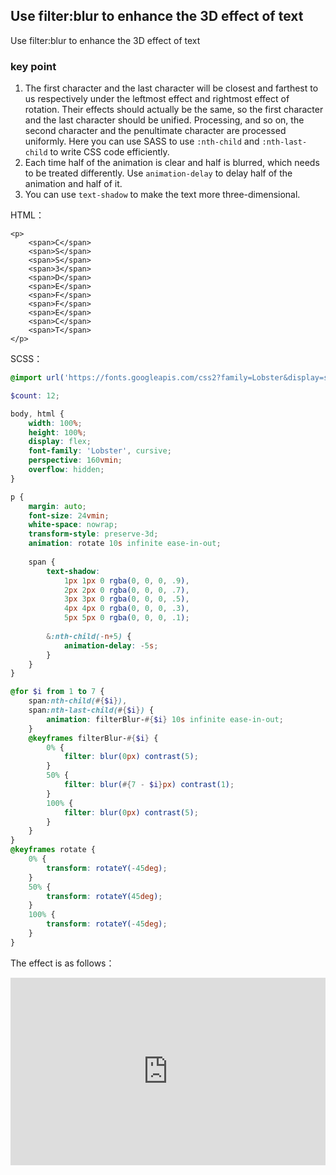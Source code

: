 ## Use filter:blur to enhance the 3D effect of text

Use filter:blur to enhance the 3D effect of text

### key point

1. The first character and the last character will be closest and farthest to us respectively under the leftmost effect and rightmost effect of rotation. Their effects should actually be the same, so the first character and the last character should be unified. Processing, and so on, the second character and the penultimate character are processed uniformly. Here you can use SASS to use `:nth-child` and `:nth-last-child` to write CSS code efficiently.
2. Each time half of the animation is clear and half is blurred, which needs to be treated differently. Use `animation-delay` to delay half of the animation and half of it.
3. You can use `text-shadow` to make the text more three-dimensional.


HTML：
```
<p>
    <span>C</span>
    <span>S</span>
    <span>S</span>
    <span>3</span>
    <span>D</span>
    <span>E</span>
    <span>F</span>
    <span>F</span>
    <span>E</span>
    <span>C</span>
    <span>T</span>
</p>
```

SCSS：
```scss
@import url('https://fonts.googleapis.com/css2?family=Lobster&display=swap');

$count: 12;

body, html {
    width: 100%;
    height: 100%;
    display: flex;
    font-family: 'Lobster', cursive;
    perspective: 160vmin;
    overflow: hidden;
}

p {
    margin: auto;
    font-size: 24vmin;
    white-space: nowrap;
    transform-style: preserve-3d;
    animation: rotate 10s infinite ease-in-out;
    
    span {
        text-shadow: 
            1px 1px 0 rgba(0, 0, 0, .9),
            2px 2px 0 rgba(0, 0, 0, .7),
            3px 3px 0 rgba(0, 0, 0, .5),
            4px 4px 0 rgba(0, 0, 0, .3),
            5px 5px 0 rgba(0, 0, 0, .1);
        
        &:nth-child(-n+5) { 
            animation-delay: -5s; 
        }
    }
}

@for $i from 1 to 7 {
    span:nth-child(#{$i}), 
	span:nth-last-child(#{$i}) {
        animation: filterBlur-#{$i} 10s infinite ease-in-out;
	}
    @keyframes filterBlur-#{$i} {
        0% {
            filter: blur(0px) contrast(5);
        }
        50% {
            filter: blur(#{7 - $i}px) contrast(1);
        }
        100% {
            filter: blur(0px) contrast(5);
        }
    }
}
@keyframes rotate {
    0% {
        transform: rotateY(-45deg);
    }
    50% {
        transform: rotateY(45deg);
    }
    100% {
        transform: rotateY(-45deg);
    }
}
```

The effect is as follows：

<iframe height="300" style="width: 100%;" scrolling="no" title="Untitled" src="https://codepen.io/dvha/embed/poqZOaJ?default-tab=html%2Cresult" frameborder="no" loading="lazy" allowtransparency="true" allowfullscreen="true">
  See the Pen <a href="https://codepen.io/dvha/pen/poqZOaJ">
  Untitled</a> by HaDV (<a href="https://codepen.io/dvha">@dvha</a>)
  on <a href="https://codepen.io">CodePen</a>.
</iframe>